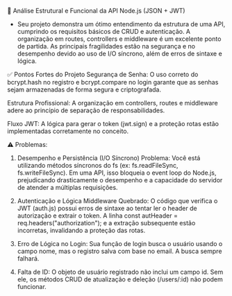 🎯 Análise Estrutural e Funcional da API Node.js (JSON + JWT)

- Seu projeto demonstra um ótimo entendimento da estrutura de uma API, cumprindo os requisitos básicos de CRUD e autenticação. A organização em routes, controllers e middleware é um excelente ponto de partida. As principais fragilidades estão na segurança e no desempenho devido ao uso de I/O síncrono, além de erros de sintaxe e lógica.


✅ Pontos Fortes do Projeto
Segurança de Senha: O uso correto do bcrypt.hash no registro e bcrypt.compare no login garante que as senhas sejam armazenadas de forma segura e criptografada.

Estrutura Profissional: A organização em controllers, routes e middleware adere ao princípio de separação de responsabilidades.

Fluxo JWT: A lógica para gerar o token (jwt.sign) e a proteção rotas estão implementadas corretamente no conceito.

⚠️ Problemas:

1. Desempenho e Persistência (I/O Síncrono)
Problema: Você está utilizando métodos síncronos do fs (ex: fs.readFileSync, fs.writeFileSync). Em uma API, isso bloqueia o event loop do Node.js, prejudicando drasticamente o desempenho e a capacidade do servidor de atender a múltiplas requisições.


2. Autenticação e Lógica
Middleware Quebrado: O código que verifica o JWT (auth.js) possui erros de sintaxe ao tentar ler o header de autorização e extrair o token. A linha const autHeader = req.headers("authorization"); e a extração subsequente estão incorretas, invalidando a proteção das rotas.


3. Erro de Lógica no Login: Sua função de login busca o usuário usando o campo nome, mas o registro salva com base no email. A busca sempre falhará.


4. Falta de ID: O objeto de usuário registrado não inclui um campo id. Sem ele, os métodos CRUD de atualização e deleção (/users/:id) não podem funcionar.


